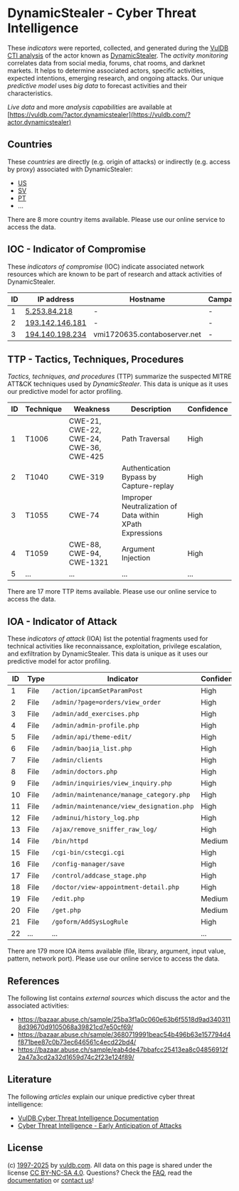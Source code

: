 # DynamicStealer - Cyber Threat Intelligence

These _indicators_ were reported, collected, and generated during the [VulDB CTI analysis](https://vuldb.com/?kb.cti) of the actor known as [DynamicStealer](https://vuldb.com/?actor.dynamicstealer). The _activity monitoring_ correlates data from social media, forums, chat rooms, and darknet markets. It helps to determine associated actors, specific activities, expected intentions, emerging research, and ongoing attacks. Our unique _predictive model_ uses _big data_ to forecast activities and their characteristics.

_Live data_ and more _analysis capabilities_ are available at [https://vuldb.com/?actor.dynamicstealer](https://vuldb.com/?actor.dynamicstealer)

## Countries

These _countries_ are directly (e.g. origin of attacks) or indirectly (e.g. access by proxy) associated with DynamicStealer:

* [US](https://vuldb.com/?country.us)
* [SV](https://vuldb.com/?country.sv)
* [PT](https://vuldb.com/?country.pt)
* ...

There are 8 more country items available. Please use our online service to access the data.

## IOC - Indicator of Compromise

These _indicators of compromise_ (IOC) indicate associated network resources which are known to be part of research and attack activities of DynamicStealer.

ID | IP address | Hostname | Campaign | Confidence
-- | ---------- | -------- | -------- | ----------
1 | [5.253.84.218](https://vuldb.com/?ip.5.253.84.218) | - | - | High
2 | [193.142.146.181](https://vuldb.com/?ip.193.142.146.181) | - | - | High
3 | [194.140.198.234](https://vuldb.com/?ip.194.140.198.234) | vmi1720635.contaboserver.net | - | High

## TTP - Tactics, Techniques, Procedures

_Tactics, techniques, and procedures_ (TTP) summarize the suspected MITRE ATT&CK techniques used by _DynamicStealer_. This data is unique as it uses our predictive model for actor profiling.

ID | Technique | Weakness | Description | Confidence
-- | --------- | -------- | ----------- | ----------
1 | T1006 | CWE-21, CWE-22, CWE-24, CWE-36, CWE-425 | Path Traversal | High
2 | T1040 | CWE-319 | Authentication Bypass by Capture-replay | High
3 | T1055 | CWE-74 | Improper Neutralization of Data within XPath Expressions | High
4 | T1059 | CWE-88, CWE-94, CWE-1321 | Argument Injection | High
5 | ... | ... | ... | ...

There are 17 more TTP items available. Please use our online service to access the data.

## IOA - Indicator of Attack

These _indicators of attack_ (IOA) list the potential fragments used for technical activities like reconnaissance, exploitation, privilege escalation, and exfiltration by DynamicStealer. This data is unique as it uses our predictive model for actor profiling.

ID | Type | Indicator | Confidence
-- | ---- | --------- | ----------
1 | File | `/action/ipcamSetParamPost` | High
2 | File | `/admin/?page=orders/view_order` | High
3 | File | `/admin/add_exercises.php` | High
4 | File | `/admin/admin-profile.php` | High
5 | File | `/admin/api/theme-edit/` | High
6 | File | `/admin/baojia_list.php` | High
7 | File | `/admin/clients` | High
8 | File | `/admin/doctors.php` | High
9 | File | `/admin/inquiries/view_inquiry.php` | High
10 | File | `/admin/maintenance/manage_category.php` | High
11 | File | `/admin/maintenance/view_designation.php` | High
12 | File | `/adminui/history_log.php` | High
13 | File | `/ajax/remove_sniffer_raw_log/` | High
14 | File | `/bin/httpd` | Medium
15 | File | `/cgi-bin/cstecgi.cgi` | High
16 | File | `/config-manager/save` | High
17 | File | `/control/addcase_stage.php` | High
18 | File | `/doctor/view-appointment-detail.php` | High
19 | File | `/edit.php` | Medium
20 | File | `/get.php` | Medium
21 | File | `/goform/AddSysLogRule` | High
22 | ... | ... | ...

There are 179 more IOA items available (file, library, argument, input value, pattern, network port). Please use our online service to access the data.

## References

The following list contains _external sources_ which discuss the actor and the associated activities:

* https://bazaar.abuse.ch/sample/25ba3f1a0c060e63b6f5518d9ad3403118d39670d9105068a39821cd7e50cf69/
* https://bazaar.abuse.ch/sample/3680719991beac54b496b63e157794d4f871bee87c0b73ec646561c4ecd22bd4/
* https://bazaar.abuse.ch/sample/eab4de47bbafcc25413ea8c04856912f2a47a3cd2a32d1659d74c2f23e124f89/

## Literature

The following _articles_ explain our unique predictive cyber threat intelligence:

* [VulDB Cyber Threat Intelligence Documentation](https://vuldb.com/?kb.cti)
* [Cyber Threat Intelligence - Early Anticipation of Attacks](https://www.scip.ch/en/?labs.20201022)

## License

(c) [1997-2025](https://vuldb.com/?kb.changelog) by [vuldb.com](https://vuldb.com/?kb.about). All data on this page is shared under the license [CC BY-NC-SA 4.0](https://creativecommons.org/licenses/by-nc-sa/4.0/). Questions? Check the [FAQ](https://vuldb.com/?kb.faq), read the [documentation](https://vuldb.com/?kb) or [contact us](https://vuldb.com/?contact)!

